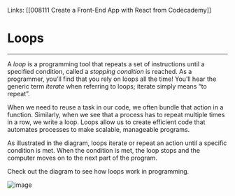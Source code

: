 Links:  [[008111 Create a Front-End App with React from Codecademy]]
# Loops

---
A _loop_ is a programming tool that repeats a set of instructions until a specified condition, called a _stopping condition_ is reached. As a programmer, you’ll find that you rely on loops all the time! You’ll hear the generic term _iterate_ when referring to loops; iterate simply means “to repeat”.

When we need to reuse a task in our code, we often bundle that action in a function. Similarly, when we see that a process has to repeat multiple times in a row, we write a loop. Loops allow us to create efficient code that automates processes to make scalable, manageable programs.

As illustrated in the diagram, loops iterate or repeat an action until a specific condition is met. When the condition is met, the loop stops and the computer moves on to the next part of the program.

Check out the diagram to see how loops work in programming.

![image](https://content.codecademy.com/courses/learn-javascript-loops/loops_abatraction_v5.svg)